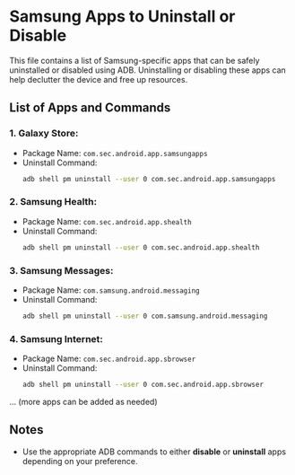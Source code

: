 
# Samsung Apps to Uninstall or Disable

This file contains a list of Samsung-specific apps that can be safely uninstalled or disabled using ADB. Uninstalling or disabling these apps can help declutter the device and free up resources.

## List of Apps and Commands

### 1. **Galaxy Store**:
   - Package Name: `com.sec.android.app.samsungapps`
   - Uninstall Command:
     ```bash
     adb shell pm uninstall --user 0 com.sec.android.app.samsungapps
     ```

### 2. **Samsung Health**:
   - Package Name: `com.sec.android.app.shealth`
   - Uninstall Command:
     ```bash
     adb shell pm uninstall --user 0 com.sec.android.app.shealth
     ```

### 3. **Samsung Messages**:
   - Package Name: `com.samsung.android.messaging`
   - Uninstall Command:
     ```bash
     adb shell pm uninstall --user 0 com.samsung.android.messaging
     ```

### 4. **Samsung Internet**:
   - Package Name: `com.sec.android.app.sbrowser`
   - Uninstall Command:
     ```bash
     adb shell pm uninstall --user 0 com.sec.android.app.sbrowser
     ```

... (more apps can be added as needed)

## Notes
- Use the appropriate ADB commands to either **disable** or **uninstall** apps depending on your preference.
